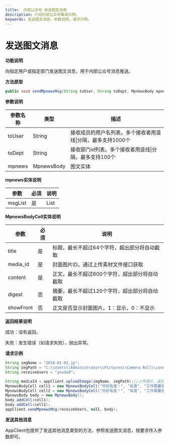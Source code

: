```yaml
---
title:  内部公众号-发送图文消息
description: 介绍内部公众号集成示例。
keywords: 发送图文消息，参数说明，请求示例。
---
```


# 发送图文消息

**功能说明**

向指定用户或指定部门发送图文消息，用于内部公众号消息推送。

**方法原型**

```java
public void sendMpnewsMsg(String toUser, String toDept, MpnewsBody mpnews) throws ParamParserException, HttpRequestException, AESCryptoException;
```

**参数说明**

| 参数名称 | 类型       | 描述                                                         |
| -------- | ---------- | ------------------------------------------------------------ |
| toUser   | String     | 接收成员的用户名列表。多个接收者用竖线\|分隔，最多支持1000个 |
| toDept   | String     | 接收部门id列表。多个接收者用竖线\|分隔，最多支持100个        |
| mpnews   | MpnewsBody | 图文实体                                                     |

**mpnews实体说明**

| 参数    | 必须 | 说明 |
| ------- | ---- | ---- |
| msgList | 是   | List |

**MpnewsBodyCell实体说明**

| 参数      | 必须 | 说明                                          |
| --------- | ---- | --------------------------------------------- |
| title     | 是   | 标题，最长不超过64个字符，超出部分将自动截取  |
| media_id  | 是   | 封面图片ID。通过上传素材文件接口获取          |
| content   | 是   | 正文，最长不超过600个字符，超出部分将自动截取 |
| digest    | 否   | 摘要，最长不超过120个字符，超出部分将自动截取 |
| showFront | 否   | 正文是否显示封面图片。1：显示，0：不显示      |

**返回结果说明**

成功：没有返回。

失败：发生错误（如请求失败），抛出异常。

**请求示例**

```java
String imgName = "2018-01-01.jp";
String imgPath = "C:\\Users\\Administrator\\Pictures\\Camera Roll\\connor-wilkins-1631724-unsplash.jpg";
String receiveUsers = "youdu0";

String mediaId = appClient.uploadImage(imgName, imgPath);//上传图片，返回的为上传后的文件Id
MpnewsBodyCell cell1 = new MpnewsBodyCell("你好有度！", "有度", "工作需要张弛有度", mediaId, 0);
MpnewsBodyCell cell2 = new MpnewsBodyCell("你好有度！", "有度", "工作需要张弛有度", mediaId, 1);
MpnewsBody body = new MpnewsBody();
body.addCell(cell1);
body.addCell(cell2);
appClient.sendMpnewsMsg(receiveUsers, null, body);
```



**发送其他消息**

AppClient也提供了发送其他消息类型的方法，参照发送图文消息，按要求传入参数即可。